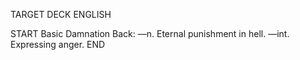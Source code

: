 TARGET DECK
ENGLISH

START
Basic
Damnation
Back: —n. Eternal punishment in hell. —int. Expressing anger.
END
